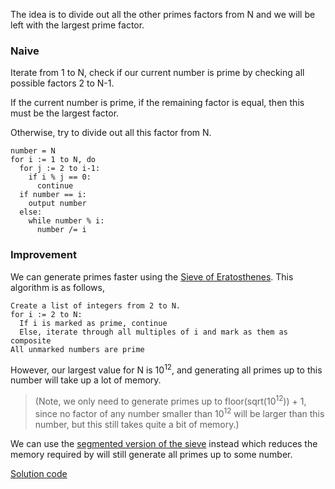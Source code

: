The idea is to divide out all the other primes factors from N and we will be left with the largest prime factor.

### Naive
Iterate from 1 to N, check if our current number is prime by checking all possible factors 2 to N-1. 

If the current number is prime, if the remaining factor is equal, then this must be the largest factor.

Otherwise, try to divide out all this factor from N.

```
number = N
for i := 1 to N, do
  for j := 2 to i-1:
    if i % j == 0:
      continue
  if number == i:
    output number
  else:
    while number % i:
      number /= i
```

### Improvement
We can generate primes faster using the [Sieve of Eratosthenes](https://en.wikipedia.org/wiki/Sieve_of_Eratosthenes). This algorithm is as follows,

```
Create a list of integers from 2 to N.
for i := 2 to N:
  If i is marked as prime, continue
  Else, iterate through all multiples of i and mark as them as composite
All unmarked numbers are prime
```

However, our largest value for N is 10<sup>12</sup>, and generating all primes up to this number will take up a lot of memory. 

> (Note, we only need to generate primes up to floor(sqrt(10<sup>12</sup>)) + 1, since no factor of any number smaller than 10<sup>12</sup> will be larger than this number, but this still takes quite a bit of memory.)

We can use the [segmented version of the sieve](https://en.wikipedia.org/wiki/Sieve_of_Eratosthenes#Segmented_sieve) instead which reduces the memory required by will still generate all primes up to some number. 

[Solution code](https://github.com/zhaohanson1/project_euler_plus/blob/master/003%20-%20Largest%20prime%20factor/solution.cpp)
